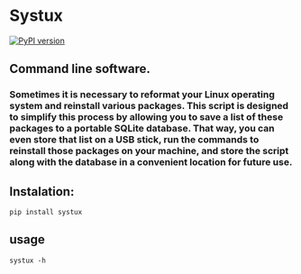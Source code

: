 # Systux

[![PyPI version](https://badge.fury.io/py/systux.svg)](https://badge.fury.io/py/systux)

## Command line software.

### Sometimes it is necessary to reformat your Linux operating system and reinstall various packages. This script is designed to simplify this process by allowing you to save a list of these packages to a portable SQLite database. That way, you can even store that list on a USB stick, run the commands to reinstall those packages on your machine, and store the script along with the database in a convenient location for future use.



## Instalation:

    pip install systux

## usage

    systux -h
